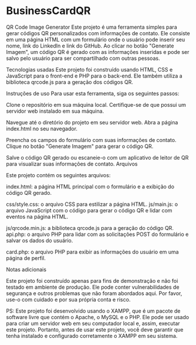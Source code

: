 # BusinessCardQR

QR Code Image Generator
Este projeto é uma ferramenta simples para gerar códigos QR personalizados com informações de contato. Ele consiste em uma página HTML com um formulário onde o usuário pode inserir seu nome, link do LinkedIn e link do GitHub. Ao clicar no botão "Generate Imagem", um código QR é gerado com as informações inseridas e pode ser salvo pelo usuário para ser compartilhado com outras pessoas.

Tecnologias usadas
Este projeto foi construído usando HTML, CSS e JavaScript para o front-end e PHP para o back-end. Ele também utiliza a biblioteca qrcode.js para a geração dos códigos QR.

Instruções de uso
Para usar esta ferramenta, siga os seguintes passos:

Clone o repositório em sua máquina local.
Certifique-se de que possui um servidor web instalado em sua máquina.

Navegue até o diretório do projeto em seu servidor web.
Abra a página index.html no seu navegador.

Preencha os campos do formulário com suas informações de contato.
Clique no botão "Generate Imagem" para gerar o código QR.

Salve o código QR gerado ou escaneie-o com um aplicativo de leitor de QR para visualizar suas informações de contato.
Arquivos

Este projeto contém os seguintes arquivos:

index.html: a página HTML principal com o formulário e a exibição do código QR gerado.

css/style.css: o arquivo CSS para estilizar a página HTML.
js/main.js: o arquivo JavaScript com o código para gerar o código QR e lidar com eventos na página HTML.

js/qrcode.min.js: a biblioteca qrcode.js para a geração do código QR.
api.php: o arquivo PHP para lidar com as solicitações POST do formulário e salvar os dados do usuário.

card.php: o arquivo PHP para exibir as informações do usuário em uma página de perfil.

Notas adicionais

Este projeto foi construído apenas para fins de demonstração e não foi testado em ambiente de produção. Ele pode conter vulnerabilidades de segurança e outros problemas que não foram abordados aqui. Por favor, use-o com cuidado e por sua própria conta e risco.

PS: Este projeto foi desenvolvido usando o XAMPP, que é um pacote de software livre que contém o Apache, o MySQL e o PHP. Ele pode ser usado para criar um servidor web em seu computador local e, assim, executar este projeto. Portanto, antes de usar este projeto, você deve garantir que tenha instalado e configurado corretamente o XAMPP em seu sistema.
